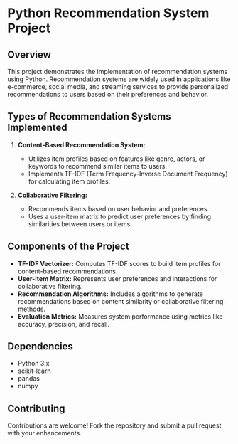 # Python Recommendation System Project

## Overview
This project demonstrates the implementation of recommendation systems using Python. Recommendation systems are widely used in applications like e-commerce, social media, and streaming services to provide personalized recommendations to users based on their preferences and behavior.

## Types of Recommendation Systems Implemented
1. **Content-Based Recommendation System:**
   - Utilizes item profiles based on features like genre, actors, or keywords to recommend similar items to users.
   - Implements TF-IDF (Term Frequency-Inverse Document Frequency) for calculating item profiles.

2. **Collaborative Filtering:**
   - Recommends items based on user behavior and preferences.
   - Uses a user-item matrix to predict user preferences by finding similarities between users or items.

## Components of the Project
- **TF-IDF Vectorizer:** Computes TF-IDF scores to build item profiles for content-based recommendations.
- **User-Item Matrix:** Represents user preferences and interactions for collaborative filtering.
- **Recommendation Algorithms:** Includes algorithms to generate recommendations based on content similarity or collaborative filtering methods.
- **Evaluation Metrics:** Measures system performance using metrics like accuracy, precision, and recall.


## Dependencies
- Python 3.x
- scikit-learn
- pandas
- numpy

## Contributing
Contributions are welcome! Fork the repository and submit a pull request with your enhancements.
